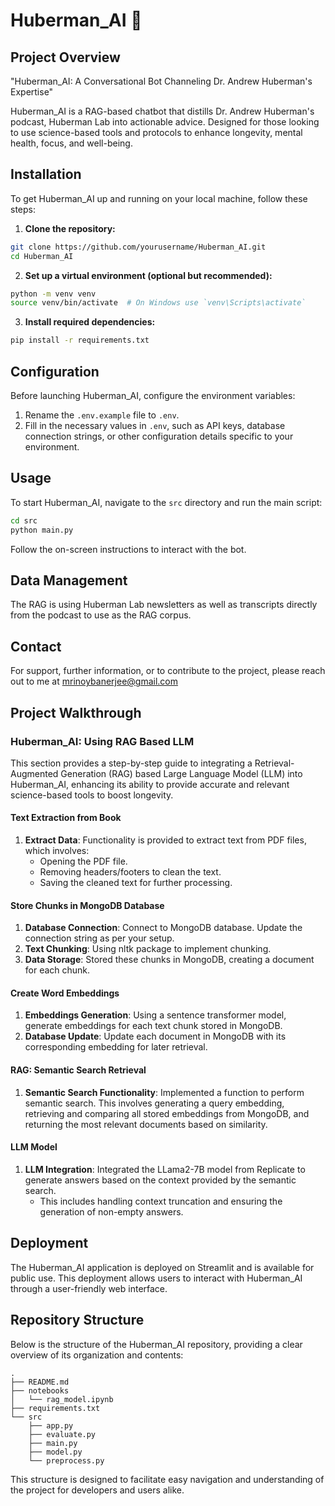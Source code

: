 # Huberman_AI 🔬

## Project Overview

"Huberman_AI: A Conversational Bot Channeling Dr. Andrew Huberman's Expertise"

Huberman_AI is a RAG-based chatbot that distills Dr. Andrew Huberman's podcast, Huberman Lab into actionable advice. Designed for those looking to use science-based tools and protocols to enhance longevity, mental health, focus, and well-being.

## Installation

To get Huberman_AI up and running on your local machine, follow these steps:

1. **Clone the repository:**

```bash
git clone https://github.com/yourusername/Huberman_AI.git
cd Huberman_AI
```

2. **Set up a virtual environment (optional but recommended):**

```bash
python -m venv venv
source venv/bin/activate  # On Windows use `venv\Scripts\activate`
```

3. **Install required dependencies:**

```bash
pip install -r requirements.txt
```

## Configuration

Before launching Huberman_AI, configure the environment variables:

1. Rename the `.env.example` file to `.env`.
2. Fill in the necessary values in `.env`, such as API keys, database connection strings, or other configuration details specific to your environment.

## Usage

To start Huberman_AI, navigate to the `src` directory and run the main script:

```bash
cd src
python main.py
```

Follow the on-screen instructions to interact with the bot.

## Data Management

The RAG is using Huberman Lab newsletters as well as transcripts directly from the podcast to use as the RAG corpus.

## Contact

For support, further information, or to contribute to the project, please reach out to me at mrinoybanerjee@gmail.com

## Project Walkthrough

### Huberman_AI: Using RAG Based LLM

This section provides a step-by-step guide to integrating a Retrieval-Augmented Generation (RAG) based Large Language Model (LLM) into Huberman_AI, enhancing its ability to provide accurate and relevant science-based tools to boost longevity.


#### Text Extraction from Book

1. **Extract Data**: Functionality is provided to extract text from PDF files, which involves:
   - Opening the PDF file.
   - Removing headers/footers to clean the text.
   - Saving the cleaned text for further processing.

#### Store Chunks in MongoDB Database

1. **Database Connection**: Connect to MongoDB database. Update the connection string as per your setup.
2. **Text Chunking**: Using nltk package to implement chunking.
3. **Data Storage**: Stored these chunks in MongoDB, creating a document for each chunk.


#### Create Word Embeddings

1. **Embeddings Generation**: Using a sentence transformer model, generate embeddings for each text chunk stored in MongoDB.
2. **Database Update**: Update each document in MongoDB with its corresponding embedding for later retrieval.

#### RAG: Semantic Search Retrieval

1. **Semantic Search Functionality**: Implemented a function to perform semantic search. This involves generating a query embedding, retrieving and comparing all stored embeddings from MongoDB, and returning the most relevant documents based on similarity.

#### LLM Model

1. **LLM Integration**: Integrated the LLama2-7B model from Replicate to generate answers based on the context provided by the semantic search.
   - This includes handling context truncation and ensuring the generation of non-empty answers.

## Deployment

The Huberman_AI application is deployed on Streamlit and is available for public use. This deployment allows users to interact with Huberman_AI through a user-friendly web interface.

## Repository Structure

Below is the structure of the Huberman_AI repository, providing a clear overview of its organization and contents:

```
.
├── README.md
├── notebooks
│   └── rag_model.ipynb
├── requirements.txt
└── src
    ├── app.py
    ├── evaluate.py
    ├── main.py
    ├── model.py
    └── preprocess.py
```

This structure is designed to facilitate easy navigation and understanding of the project for developers and users alike.
